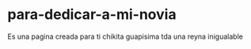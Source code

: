 # para-dedicar-a-mi-novia
Es una pagina creada para ti chikita guapisima tda una reyna inigualable 
